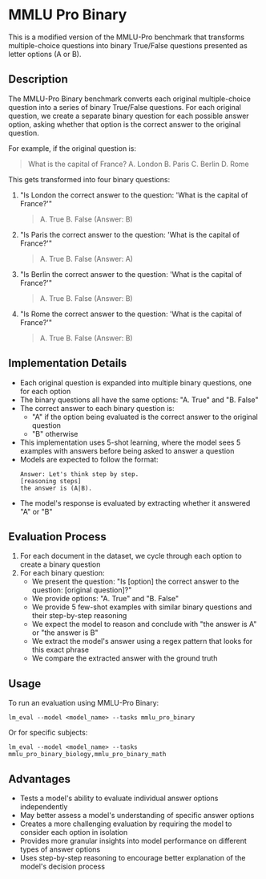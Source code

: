 # MMLU Pro Binary

This is a modified version of the MMLU-Pro benchmark that transforms multiple-choice questions into binary True/False questions presented as letter options (A or B).

## Description

The MMLU-Pro Binary benchmark converts each original multiple-choice question into a series of binary True/False questions. For each original question, we create a separate binary question for each possible answer option, asking whether that option is the correct answer to the original question.

For example, if the original question is:
> What is the capital of France?
> A. London
> B. Paris
> C. Berlin
> D. Rome

This gets transformed into four binary questions:
1. "Is London the correct answer to the question: 'What is the capital of France?'"
   > A. True
   > B. False
   (Answer: B)

2. "Is Paris the correct answer to the question: 'What is the capital of France?'"
   > A. True
   > B. False
   (Answer: A)

3. "Is Berlin the correct answer to the question: 'What is the capital of France?'"
   > A. True
   > B. False
   (Answer: B)

4. "Is Rome the correct answer to the question: 'What is the capital of France?'"
   > A. True
   > B. False
   (Answer: B)

## Implementation Details

- Each original question is expanded into multiple binary questions, one for each option
- The binary questions all have the same options: "A. True" and "B. False"
- The correct answer to each binary question is:
  - "A" if the option being evaluated is the correct answer to the original question
  - "B" otherwise
- This implementation uses 5-shot learning, where the model sees 5 examples with answers before being asked to answer a question
- Models are expected to follow the format:
  ```
  Answer: Let's think step by step.
  [reasoning steps]
  the answer is (A|B).
  ```
- The model's response is evaluated by extracting whether it answered "A" or "B"

## Evaluation Process

1. For each document in the dataset, we cycle through each option to create a binary question
2. For each binary question:
   - We present the question: "Is [option] the correct answer to the question: [original question]?"
   - We provide options: "A. True" and "B. False"
   - We provide 5 few-shot examples with similar binary questions and their step-by-step reasoning
   - We expect the model to reason and conclude with "the answer is A" or "the answer is B"
   - We extract the model's answer using a regex pattern that looks for this exact phrase
   - We compare the extracted answer with the ground truth

## Usage

To run an evaluation using MMLU-Pro Binary:

```
lm_eval --model <model_name> --tasks mmlu_pro_binary
```

Or for specific subjects:

```
lm_eval --model <model_name> --tasks mmlu_pro_binary_biology,mmlu_pro_binary_math
```

## Advantages

- Tests a model's ability to evaluate individual answer options independently
- May better assess a model's understanding of specific answer options
- Creates a more challenging evaluation by requiring the model to consider each option in isolation
- Provides more granular insights into model performance on different types of answer options
- Uses step-by-step reasoning to encourage better explanation of the model's decision process 